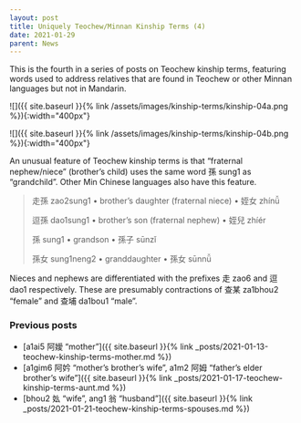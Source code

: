 ```yaml
---
layout: post
title: Uniquely Teochew/Minnan Kinship Terms (4)
date: 2021-01-29
parent: News
---
```


This is the fourth in a series of posts on Teochew kinship terms, featuring words used to address relatives that are found in Teochew or other Minnan languages but not in Mandarin.

![]({{ site.baseurl }}{% link /assets/images/kinship-terms/kinship-04a.png %}){:width="400px"}

![]({{ site.baseurl }}{% link /assets/images/kinship-terms/kinship-04b.png %}){:width="400px"}

An unusual feature of Teochew kinship terms is that “fraternal nephew/niece” (brother’s child) uses the same word 孫 sung1 as “grandchild”. Other Min Chinese languages also have this feature.

> 走孫 zao2sung1 • brother’s daughter (fraternal niece) • 姪女 zhínǚ
>
> 逗孫 dao1sung1 • brother’s son (fraternal nephew) • 姪兒 zhíér
>
> 孫 sung1 • grandson • 孫子 sūnzǐ
>
> 孫女 sung1neng2 • granddaughter • 孫女 sūnnǚ

Nieces and nephews are differentiated with the prefixes 走 zao6 and 逗 dao1 respectively. These are presumably contractions of 查某 za1bhou2 “female” and 查埔 da1bou1 “male”.

### Previous posts

 * [a1ai5 阿嬡 “mother”]({{ site.baseurl }}{% link _posts/2021-01-13-teochew-kinship-terms-mother.md %})
 * [a1gim6 阿妗 “mother’s brother’s wife”, a1m2 阿姆 “father’s elder brother’s wife”]({{ site.baseurl }}{% link _posts/2021-01-17-teochew-kinship-terms-aunt.md %})
 * [bhou2 𡚸 “wife”, ang1 翁 “husband”]({{ site.baseurl }}{% link _posts/2021-01-21-teochew-kinship-terms-spouses.md %})
